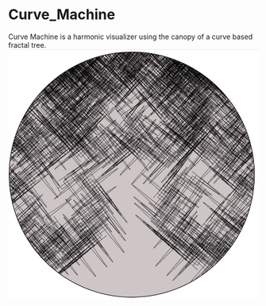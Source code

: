 # Curve_Machine
Curve Machine is a harmonic visualizer using the canopy of a curve based fractal tree.
![alt text](curve-machine1.jpg)
